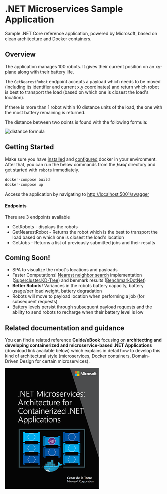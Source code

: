 # .NET Microservices Sample Application

Sample .NET Core reference application, powered by Microsoft, based on clean architecture and Docker containers.

## Overview ###
 
The application manages 100 robots. It gives their current position on an xy-plane along with their battery life. 

The `GetNearestRobot`  endpoint accepts a payload which needs to be moved (including its identifier and current x,y coordinates) and return which robot is best to transport the load (based on which one is closest the load's location). 

If there is more than 1 robot within 10 distance units of the load, the one with the most battery remaining is returned.

The distance between two points is found with the following formula:

![distance formula](https://user-images.githubusercontent.com/7139741/122107356-f915e300-cde8-11eb-8699-f87b50046350.png)

## Getting Started

Make sure you have [installed](https://docs.docker.com/docker-for-windows/install/) and [configured](https://github.com/dotnet-architecture/eShopOnContainers/wiki/Windows-setup#configure-docker) docker in your environment. After that, you can run the below commands from the **/src/** directory and get started with `robots` immediately.

```powershell
docker-compose build
docker-compose up
```

Access the application by navigating to [http://localhost:5001/swagger](http://localhost:5001/swagger)

#### Endpoints
There are 3 endpoints available
* GetRobots - displays the robots
* GetNearestRobot - Returns the robot which is the best to transport the load based on which one is closest the load's location 
* GetJobs - Returns a list of previously submitted jobs and their results

## Coming Soon! ##

* SPA to visualize the robot's locations and payloads
* Faster Computations! [Nearest neighbor search](https://en.wikipedia.org/wiki/Nearest_neighbor_search#Approximate_nearest_neighbor) implementation ([Supercluster.KD-Tree](https://github.com/ericreg/Supercluster.KDTree/wiki/Tutorial:-Nearest-Neighbor-Search)) and benmark results ([BenchmarkDotNet](https://benchmarkdotnet.org/articles/overview.html))
* **Better Robots!** Variances in the robots battery capacity, battery usage/per load weight, battery degradation
* Robots will move to payload location when performing a job (for subsequent requests)
* Battery levels persist through subsequent payload requests and the ability to send robots to recharge when their battery level is low

## Related documentation and guidance

You can find a related reference **Guide/eBook** focusing on **architecting and developing containerized and microservice-based .NET Applications** (download link available below) which explains in detail how to develop this kind of architectural style (microservices, Docker containers, Domain-Driven Design for certain microservices).

[![](img/architecture-book-cover-large-we.png)](https://aka.ms/microservicesebook)